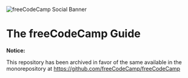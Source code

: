 ![freeCodeCamp Social Banner](https://s3.amazonaws.com/freecodecamp/wide-social-banner.png)

# The freeCodeCamp Guide

**Notice:**

This repository has been archived in favor of the same available in the monorepository at <https://github.com/freeCodeCamp/freeCodeCamp>
